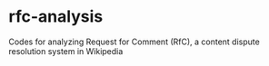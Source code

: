 # rfc-analysis
Codes for analyzing Request for Comment (RfC), a content dispute resolution system in Wikipedia
